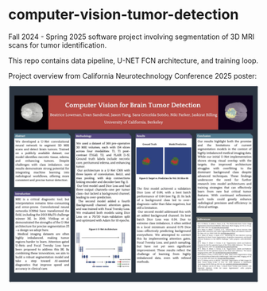# computer-vision-tumor-detection
Fall 2024 - Spring 2025 software project involving segmentation of 3D MRI scans for tumor identification. 

This repo contains data pipeline, U-NET FCN architecture, and training loop. 

Project overview from California Neurotechnology Conference 2025 poster:
  <img src="ntech_conference_poster.jpg" alt="Conference Poster" style="width:1000px; border-radius:none; margin-top:10px;">
